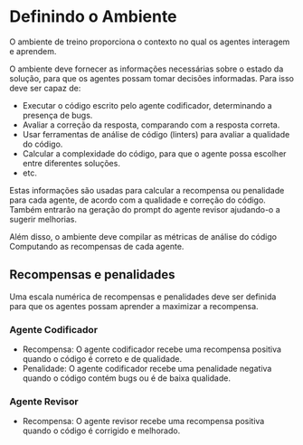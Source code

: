 # Definindo o Ambiente

O ambiente de treino proporciona o contexto no qual os agentes interagem e aprendem.

O ambiente deve fornecer as informações necessárias sobre o estado da solução, para que os agentes possam tomar decisões informadas. Para isso deve ser capaz de:
- Executar o código escrito pelo agente codificador, determinando a presença de bugs.
- Avaliar a correção da resposta, comparando com a resposta correta.
- Usar ferramentas de análise de código (linters) para avaliar a qualidade do código.
- Calcular a complexidade do código, para que o agente possa escolher entre diferentes soluções.
- etc.

Estas informações são usadas para calcular a recompensa ou penalidade para cada agente, de acordo com a qualidade e correção do código. Também entrarão na geração do prompt do agente revisor ajudando-o a sugerir melhorias.

Além disso, o ambiente deve compilar as métricas de análise do código Computando as recompensas de cada agente.

## Recompensas e penalidades

Uma escala numérica de recompensas e penalidades deve ser definida para que os agentes possam aprender a maximizar a recompensa.

### Agente Codificador

- Recompensa: O agente codificador recebe uma recompensa positiva quando o código é correto e de qualidade.
- Penalidade: O agente codificador recebe uma penalidade negativa quando o código contém bugs ou é de baixa qualidade.

### Agente Revisor
- Recompensa: O agente revisor recebe uma recompensa positiva quando o código é corrigido e melhorado.




